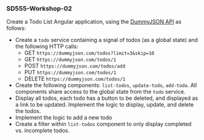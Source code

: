### SD555-Workshop-02

Create a Todo List Angular application, using the [DummyJSON API](https://dummyjson.com/docs/todos) as follows:

- Create a `todo` service containing a signal of todos (as a global state) and the following HTTP calls:
  - GET `https://dummyjson.com/todos?limit=3&skip=10`
  - GET `https://dummyjson.com/todos/1`
  - POST `https://dummyjson.com/todos/add`
  - PUT `https://dummyjson.com/todos/1`
  - DELETE `https://dummyjson.com/todos/1`
- Create the following components: `list-todos`, `update-todo`, `add-todo`. All components share access to the global state from the `todo` service.
- Display all todos, each todo has a button to be deleted, and displayed as a link to be updated. Implement the logic to display, update, and delete the todos.
- Implement the logic to add a new todo
- Create a filter within `list-todos` component to only display completed vs. incomplete todos.
